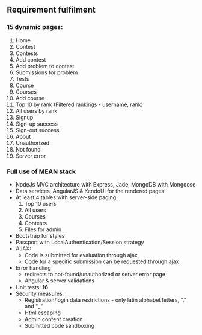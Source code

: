 ## Requirement fulfilment
### 15 dynamic pages: 
   1. Home
   1. Contest
   1. Contests
   1. Add contest
   1. Add problem to contest
   1. Submissions for problem
   1. Tests
   1. Course
   1. Courses
   1. Add course
   1. Top 10 by rank (Filtered rankings - username, rank)
   1. All users by rank
   1. Signup
   1. Sign-up success
   1. Sign-out success    
   1. About
   1. Unauthorized
   1. Not found
   1. Server error

### Full use of MEAN stack
  + NodeJs MVC architecture with Express, Jade, MongoDB with Mongoose
  + Data services, AngularJS & KendoUI for the rendered pages
  + At least 4 tables with server-side paging:
    1. Top 10 users
    2. All users
    3. Courses
    4. Contests
    5. Files for admin
  + Bootstrap for styles
  + Passport with LocalAuthentication/Session strategy
  + AJAX:
    * Code is submitted for evaluation through ajax
    * Code for a specific submission can be requested through ajax
  + Error handling
    * redirects to not-found/unauthorized or server error page
    * Angular & server validations
  + Unit tests: **16**
  + Security measures:
    + Registration/login data restrictions - only latin alphabet letters, "." and "_"
    + Html escaping
    + Admin content creation
    + Submitted code sandboxing

